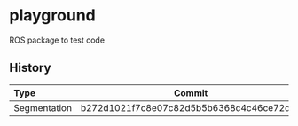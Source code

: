# playground
ROS package to test code

## History
| __Type__  | __Commit__ | __Link__ |
| :------------ |:---------------:| :---------------:|
| Segmentation      | b272d1021f7c8e07c82d5b5b6368c4c46ce72dc8 | [link](https://github.com/solbach/playground/commit/b272d1021f7c8e07c82d5b5b6368c4c46ce72dc8) |
